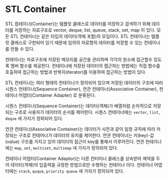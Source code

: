 # STL Container


STL 컴테이너(Container)는 템플릿 클래스로 데이터를 저장하고 검색하기 위해 데이터를 저장하는 자료구조로 vector, deque, list, queue, stack, set, map 이 있다. 모든 STL 컨테이너는 같은 타입의 데이터(객체 포함)의 모임이다. STL 컨테이너는 탬플릿 클래스로 구현되어 있기 때문에 임의의 자료형의 데이터를 저장할 수 있는 컨테이너를 만들 수 있다. 

컨테이너는 자료구조에 저장된 메모리를 공간을 관리하며 각각의 원소에 접근할수 있도록 멤버 함수를 제공한다. 컨테이너에 저장된 데이터의 젭근하는 방법에는 직접 함수를 호출하여 접근하는 방법과 반복자(iterator)를 이용하여 접근하는 방법이 있다. 

STL 컨테이너는 여러 형태의 컨테이너가 정의되어 있으며 저장된 데이터의 구조에 따라 시퀀스 컨테이너(Sequence Container), 연관 컨테이너(Associative Container), 컨테이너 어뎁터(Container Adapter) 로 분류된다. 

시퀀스 컨테이너(Sequence Container)는 데이터(객체)가 배열처럼 순차적으로 저장되는 구조로 사용자가 데이터의 순서를 제어한다. 시퀀스 컨테이너에는 ``vector``, ``list``, ``deque`` 세 가지가 정외되어 있다. 

연관 컨테이너(Associative Container)는 데이터가 사전과 같이 일정 규칙에 따라 저장되는 구조로 컨테어너가 데이터의 유치를 제어한다. 연관 컨테이너는 키(key)-값(value) 구조를 가지고 있어 데이터의 접근이 key를 통해서 이루어진다. 연관 컨테이너에는 ``map``, ``set``, ``multiset``, ``multimap`` 네 가지가 정의되어 있다. 

컨테이너 어뎁터(Container Adaptor)는 다른 컨터이너 클래스를 상속받아 제약을 두어 데이터(객체)의 입출력을 규정한 방법으로만 수행하는 컨테이너 이다. 컨테이너 어뎁터에는  ``stack``, ``quque``, ``priority queue`` 세 가지가 정의되어 있다. 



